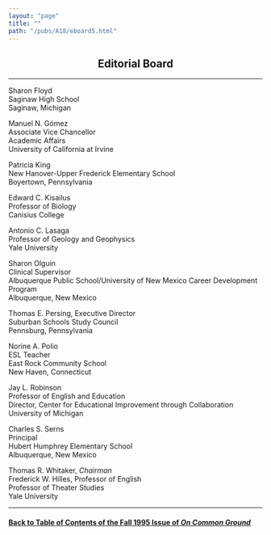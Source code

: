 ```yaml
---
layout: "page"
title: ""
path: "/pubs/A18/eboard5.html"
---
```

<main>
<center><h2>Editorial Board
</h2></center>
<hr/>
Sharon Floyd<br/>
Saginaw High School
<br/>Saginaw, Michigan
<p>
Manuel N. Gómez<br/>
Associate Vice Chancellor<br/>
Academic Affairs<br/>
University of California at Irvine
</p><p>
Patricia King<br/>
New Hanover-Upper Frederick Elementary School
<br/>Boyertown, Pennsylvania
</p><p>
Edward C. Kisailus<br/>
Professor of Biology<br/>
Canisius College
</p><p>
Antonio C. Lasaga<br/>
Professor of Geology and Geophysics<br/>
Yale University
</p><p>
Sharon Olguin
<br/>Clinical Supervisor
<br/>Albuquerque Public School/University of New Mexico Career Development
Program
<br/> Albuquerque, New Mexico
</p><p>
Thomas E. Persing, Executive Director<br/>
Suburban Schools Study Council<br/>
Pennsburg, Pennsylvania
</p><p>
Norine A. Polio<br/>
ESL Teacher<br/>
East Rock Community School<br/>
New Haven, Connecticut
</p><p>
Jay L. Robinson<br/>
Professor of English and Education<br/>
Director, Center for Educational Improvement through Collaboration<br/>
University of Michigan
</p><p>
Charles S. Serns
<br/>Principal 
<br/>Hubert Humphrey Elementary School
<br/> Albuquerque, New Mexico
</p><p>
Thomas R. Whitaker, <i> Chairman</i><br/>
Frederick W. Hilles, Professor of English
<br/>
Professor of Theater Studies
<br/> Yale University
</p><hr/>
<h4><a href=".\">Back to
Table of Contents of the Fall  1995 Issue of <i>On Common
Ground</i></a>
</h4>
</main>